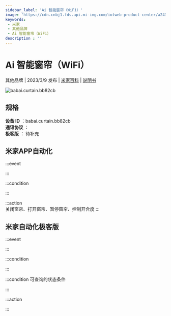 ```yaml
---
sidebar_label: 'Ai 智能窗帘（WiFi）'
image: 'https://cdn.cnbj1.fds.api.mi-img.com/iotweb-product-center/a243cd20fbfc7eb93ae86d1c2e5d55ad_1670383581547.png?GalaxyAccessKeyId=AKVGLQWBOVIRQ3XLEW&Expires=9223372036854775807&Signature=n6uxsorjlSuQXM64QGYqvCgSOWE='
keywords: 
 - 米家
 - 其他品牌
 - Ai 智能窗帘（WiFi）
description : ''
---
```

# Ai 智能窗帘（WiFi）

其他品牌 | 2023/3/9 发布 | [米家百科](https://home.mi.com/webapp/content/baike/product/index.html?model=babai.curtain.bb82cb) | [说明书](https://home.mi.com/views/introduction.html?model=babai.curtain.bb82cb&region=cn)

![babai.curtain.bb82cb](https://cdn.cnbj1.fds.api.mi-img.com/iotweb-product-center/a243cd20fbfc7eb93ae86d1c2e5d55ad_1670383581547.png?GalaxyAccessKeyId=AKVGLQWBOVIRQ3XLEW&Expires=9223372036854775807&Signature=n6uxsorjlSuQXM64QGYqvCgSOWE=)

## 规格  
> 
**设备 ID** ：babai.curtain.bb82cb  
**通讯协议** ：  
**极客版**  ： 待补充 


## 米家APP自动化  

:::event  

:::

:::condition  

:::

:::action   
关闭窗帘、打开窗帘、暂停窗帘、控制开合度
:::

## 米家自动化极客版  

:::event  

:::

:::condition  

:::

:::condition 可查询的状态条件  

:::

:::action  

:::

        
